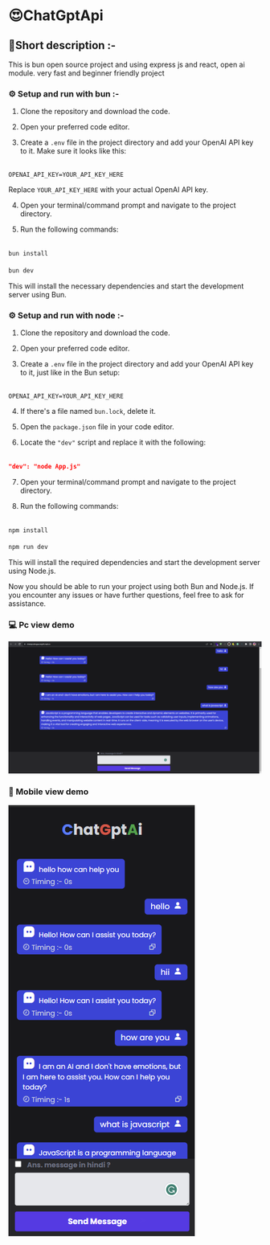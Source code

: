 
# 😍ChatGptApi



## 📝Short description :-



This is bun open source project and using express js and react, open ai module. very fast and beginner friendly project



### ⚙ Setup and run with bun :-



1. Clone the repository and download the code.



2. Open your preferred code editor.



3. Create a `.env` file in the project directory and add your OpenAI API key to it. Make sure it looks like this:



```

OPENAI_API_KEY=YOUR_API_KEY_HERE

```



Replace `YOUR_API_KEY_HERE` with your actual OpenAI API key.



4. Open your terminal/command prompt and navigate to the project directory.



5. Run the following commands:



```bash

bun install

bun dev

```



This will install the necessary dependencies and start the development server using Bun.



### ⚙ Setup and run with node :-



1. Clone the repository and download the code.



2. Open your preferred code editor.



3. Create a `.env` file in the project directory and add your OpenAI API key to it, just like in the Bun setup:



```

OPENAI_API_KEY=YOUR_API_KEY_HERE

```



4. If there's a file named `bun.lock`, delete it.



5. Open the `package.json` file in your code editor.



6. Locate the `"dev"` script and replace it with the following:



```json

"dev": "node App.js"

```



7. Open your terminal/command prompt and navigate to the project directory.



8. Run the following commands:



```bash

npm install

npm run dev

```



This will install the required dependencies and start the development server using Node.js.



Now you should be able to run your project using both Bun and Node.js. If you encounter any issues or have further questions, feel free to ask for assistance.
### 💻 Pc view demo
![enter image description here](https://raw.githubusercontent.com/devgauravjatt/ChatGptApi/main/Image/pc.png)
### 📱 Mobile view demo
![enter image description here](https://github.com/devgauravjatt/ChatGptApi/blob/main/Image/md.png?raw=true)